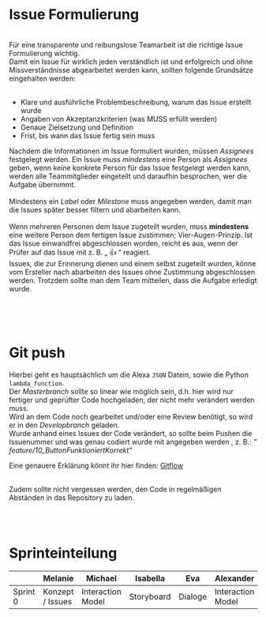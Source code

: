 # Issue Formulierung
<br>
Für eine transparente und reibungslose Teamarbeit ist die richtige Issue Formulierung wichtig. <br>
Damit ein Issue für wirklich jeden verständlich ist und erfolgreich und ohne Missverständnisse abgearbeitet werden kann, sollten folgende Grundsätze eingehalten werden: <br> <br>

*  Klare und ausführliche Problembeschreibung, warum das Issue erstellt wurde
*  Angaben von Akzeptanzkriterien (was MUSS erfüllt werden)
*  Genaue Zielsetzung und Definition 
*  Frist, bis wann das Issue fertig sein muss<br>

Nachdem die Informationen im Issue formuliert wurden, müssen _Assignees_ festgelegt werden. Ein Issue muss *mindestens* eine Person als _Assignees_ geben, wenn keine konkrete Person für das Issue festgelegt werden kann, werden alle Teammitglieder eingeteilt und daraufhin besprochen, wer die Aufgabe übernimmt. <br> <br>
Mindestens ein _Label_ oder _Milestone_ muss angegeben werden, damit man die Issues später besser filtern und abarbeiten kann.
<br> <br>
Wenn mehreren Personen dem Issue zugeteilt wurden, muss **mindestens** eine weitere Person dem fertigen Issue zustimmen; Vier-Augen-Prinzip. Ist das Issue einwandfrei abgeschlossen worden, reicht es aus, wenn der Prüfer auf das Issue mit z. B. „ :+1: “ reagiert.  <br>
Issues, die zur Erinnerung dienen und einem selbst zugeteilt wurden, könne vom Ersteller nach abarbeiten des Issues ohne Zustimmung abgeschlossen werden. Trotzdem sollte man dem Team mitteilen, dass die Aufgabe erledigt wurde.
<br> <br>

<br> <br>
# Git push

Hierbei geht es hauptsächlich um die Alexa `JSON` Datein, sowie die Python `lambda_function`. <br>
Der _Masterbranch_ sollte so linear wie möglich sein, d.h. hier wird nur fertiger und geprüfter Code hochgeladen, der nicht mehr verändert werden muss. <br>
Wird an dem Code noch gearbeitet und/oder eine Review benötigt, so wird er in den _Developbranch_ geladen. <br>
Wurde anhand eines Issues der Code verändert, so sollte beim Pushen die Issuenummer und was genau codiert wurde mit angegeben werden , z. B.: _" feature/10_ButtonFunktioniertKorrekt"_

Eine genauere Erklärung könnt ihr hier finden:  [Gitflow](https://www.atlassian.com/de/git/tutorials/comparing-workflows/gitflow-workflow) 
<br> <br>

Zudem sollte nicht vergessen werden, den Code in regelmäßigen Abständen in das Repository zu laden.

<br> <br>
# Sprinteinteilung

|          |  Melanie  |  Michael  | Isabella |    Eva    | Alexander |
| -------- | --------- | --------- | ---------| --------- | --------- |
| Sprint 0 |Konzept / Issues|Interaction Model | Storyboard | Dialoge | Interaction Model |